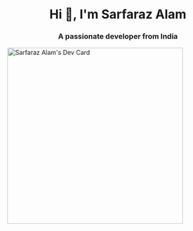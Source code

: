 <h1 align="center">Hi 👋, I'm Sarfaraz Alam</h1>
<h3 align="center">A passionate developer from India</h3>
<a href="https://app.daily.dev/sarfarazdev"><img src="https://api.daily.dev/devcards/8de79698b9f1463bbaf5a6e46dc28574.png?r=q23" width="400" alt="Sarfaraz Alam's Dev Card"/></a>

